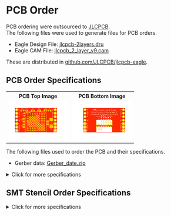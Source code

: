 <html lang="en">

<head>
	<meta charset="uft-8">
	<meta name="author" content="Masato Kubotera">
    <meta name="description" content="">
</head>

<body>
	<h1>PCB Order</h1>
        <p>
            PCB ordering were outsourced to <a href="https://jlcpcb.com/">JLCPCB</a>.<br>
            The following files were used to generate files for PCB orders.
            <ul>
                <li>Eagle Design File:
                    <a href="https://github.com/JLCPCB/jlcpcb-eagle/blob/master/design%20rules/jlcpcb-2layers.dru">jlcpcb-2layers.dru</a>
                </li>
                <li>Eagle CAM File:
                    <a href="https://github.com/JLCPCB/jlcpcb-eagle/blob/master/cam/jlcpcb_2_layer_v9.cam">jlcpcb_2_layer_v9.cam</a>
                </li>
            </ul>
            These are distributed in <a href="https://github.com/JLCPCB/jlcpcb-eagle">github.com/JLCPCB/jlcpcb-eagle</a>.<br>
        </p>
    <h2>PCB Order Specifications</h2>
        <p>           
            <table>
                <tr>
                    <th>PCB Top Image</th>
                    <th>PCB Bottom Image</th>
                </tr>
                <tr>
                    <td><img src="../images/brd_top.png" width="160px"></td>
                    <td><img src="../images/brd_bottom.png" width="160px"></td>
                </tr>
            </table>
            The following files used to order the PCB and their specifications. 
            <ul>
                <li>Gerber data: <a href="Gerber_date.zip">Gerber_date.zip</a></li>
            </ul>
            <details close>
                <summary>Click for more specifications</summary>
                <ul>                
                    <li>Base Material: FR-4</li>
                    <li>Layers: 2</li>
                    <li>Dimension: 30.48mm* 17.78mm</li>
                    <li>Product Type: Industrial/Consumer electronics</li>
                    <li>Different Design: 1</li>
                    <li>Delivery Format: Single PCB</li>
                    <li>PCB Thickness: 1.6</li>
                    <li>Impedance Control: no</li>
                    <li>PCB Color: Red</li>
                    <li>Silkscreen: White</li>
                    <li>Surface Finish: HASL(with lead)</li>
                    <li>Outer Copper Weight: 1 oz</li>
                    <li>Via Covering: Tented</li>
                    <li>Board Outline Tolerance: ±0.2mm(Regular)</li>
                    <li>Confirm Production file: No</li>                
                    <li>Remove Order Number: Yes</li>
                    <li>Deburring/Edge rounding: No</li>
                    <li>Flying Probe Test: Fully Test</li>
                    <li>Gold Fingers: No</li>
                    <li>Castellated Holes: No</li>
                    <li>4-Wire Kelvin Test: No</li>
                    <li>Paper between PCBs: No</li>
                    <li>Appearance Quality: IPC Class 2 Standard</li>
                    <li>Silkscreen Technology: Ink-jet/Screen Printing</li>
                    <li>Package Box: With JLCPCB logo</li>
                </ul>
            </details>
        </p>
        <h2>SMT Stencil Order Specifications</h2>
        <p>           
            <details close>
                <summary>Click for more specifications</summary>
                <ul>                
                    <li>Framework: No</li>                
                    <li>Step Stencil: No</li>                
                    <li>Dimension: 380mm*280mm</li>                
                    <li>Stencil Side: Top</li>                
                    <li>Electropolishing: Sanding</li>                
                    <li>Fiducials: No Fiducial</li>                
                    <li>Confirm Production file:: No</li>
                </ul>
            </details>
        </p>
</body>
</html>
